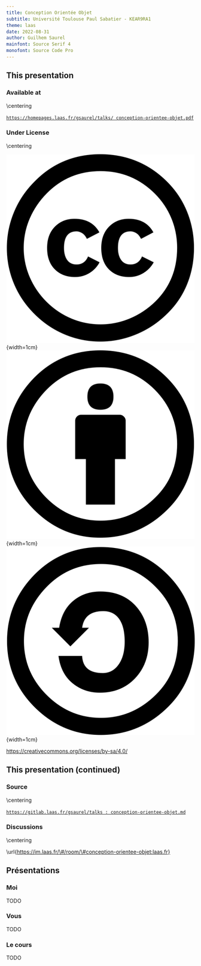 ```yaml
---
title: Conception Orientée Objet
subtitle: Université Toulouse Paul Sabatier - KEAR9RA1
theme: laas
date: 2022-08-31
author: Guilhem Saurel
mainfont: Source Serif 4
monofont: Source Code Pro
---
```


## This presentation

### Available at

\centering

[`https://homepages.laas.fr/gsaurel/talks/
conception-orientee-objet.pdf`](https://homepages.laas.fr/gsaurel/talks/conception-orientee-objet.pdf)

### Under License

\centering

![CC](media/cc.png){width=1cm}
![BY](media/by.png){width=1cm}
![SA](media/sa.png){width=1cm}

<https://creativecommons.org/licenses/by-sa/4.0/>

## This presentation (continued)

### Source

\centering

[`https://gitlab.laas.fr/gsaurel/talks :
conception-orientee-objet.md`](https://gitlab.laas.fr/gsaurel/talks/-/blob/main/conception-orientee-objet.md)

### Discussions

\centering

\url{https://im.laas.fr/\#/room/\#conception-orientee-objet:laas.fr}

## Présentations

### Moi

TODO

### Vous

TODO

### Le cours

TODO
